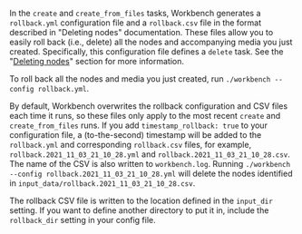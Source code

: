 In the `create` and `create_from_files` tasks, Workbench generates a `rollback.yml` configuration file and a `rollback.csv` file in the format described in "Deleting nodes" documentation. These files allow you to easily roll back (i.e., delete) all the nodes and accompanying media you just created. Specifically, this configuration file defines a `delete` task. See the "[Deleting nodes](/islandora_workbench_docs/deleting_nodes/)" section for more information.

To roll back all the nodes and media you just created, run `./workbench --config rollback.yml`.

By default, Workbench overwrites the rollback configuration and CSV files each time it runs, so these files only apply to the most recent `create` and `create_from_files` runs. If you add `timestamp_rollback: true` to your configuration file, a (to-the-second) timestamp will be added to the `rollback.yml` and corresponding `rollback.csv` files, for example, `rollback.2021_11_03_21_10_28.yml` and `rollback.2021_11_03_21_10_28.csv`. The name of the CSV is also written to `workbench.log`. Running `./workbench --config rollback.2021_11_03_21_10_28.yml` will delete the nodes identified in `input_data/rollback.2021_11_03_21_10_28.csv`.

The rollback CSV file is written to the location defined in the `input_dir` setting. If you want to define another directory to put it in, include the `rollback_dir` setting in your config file.

